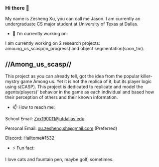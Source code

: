 ### Hi there 👋

My name is Zesheng Xu, you can call me Jason. I am currently an undergraduate CS major student at University of Texas at Dallas. 


- 🔭 I’m currently working on:

I am currently working on 2 research projects: amoung_us_scasp(in_progress) and object segmentation(soon_tm). 

  //Among_us_scasp// 
  ----------------
This project as you can already tell, got the idea from the popular killer-mystry game Among us. Yet it is not the replica of it, but its player logic using s(CASP). This project is dedicated to replicate and model the agents(players)' behavior in the game as each individual and based how their perception of others and their known information. 



- 📫 How to reach me: 

School Email: Zxx190011@utdallas.edu 

Personal Email: xu.zesheng.sh@gmail.com (Preferred)

Discord: Hailtome#1532 

- ⚡ Fun fact: 

I love cats and fountain pen, maybe golf, sometimes. 

<!--
**Zesheng-Xu/Zesheng-Xu** is a ✨ _special_ ✨ repository because its `README.md` (this file) appears on your GitHub profile.

Here are some ideas to get you started:

...
- 🌱 I’m currently learning ...
- 👯 I’m looking to collaborate on ...
- 🤔 I’m looking for help with ...
- 💬 Ask me about ...
- 📫 How to reach me: ...
- 😄 Pronouns: ...

-->
